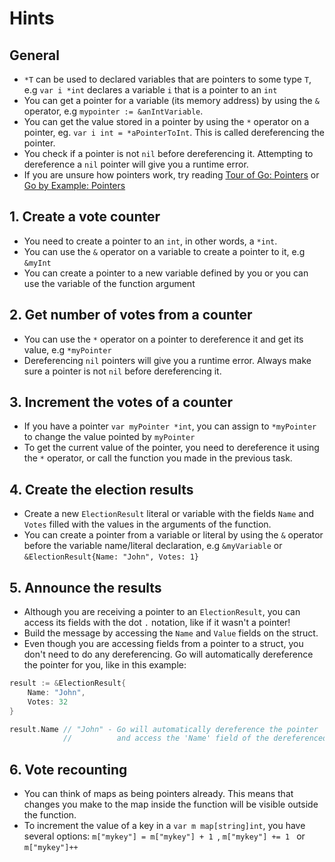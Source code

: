 # Hints

## General

- `*T` can be used to declared variables that are pointers to some type `T`, e.g `var i *int` declares a variable `i` that is a pointer to an `int`
- You can get a pointer for a variable (its memory address) by using the `&` operator, e.g `mypointer := &anIntVariable`.
- You can get the value stored in a pointer by using the `*` operator on a pointer, eg. `var i int = *aPointerToInt`. This is called dereferencing the pointer.
- You check if a pointer is not `nil` before dereferencing it. Attempting to dereference a `nil` pointer will give you a runtime error.
- If you are unsure how pointers work, try reading [Tour of Go: Pointers][go-tour-pointers] or [Go by Example: Pointers][go-by-example-pointers]

## 1. Create a vote counter

- You need to create a pointer to an `int`, in other words, a `*int`.
- You can use the `&` operator on a variable to create a pointer to it, e.g `&myInt`
- You can create a pointer to a new variable defined by you or you can use the variable of the function argument

## 2. Get number of votes from a counter

- You can use the `*` operator on a pointer to dereference it and get its value, e.g `*myPointer`
- Dereferencing `nil` pointers will give you a runtime error. Always make sure a pointer is not `nil` before dereferencing it.

## 3. Increment the votes of a counter

- If you have a pointer `var myPointer *int`, you can assign to `*myPointer` to change the value pointed by `myPointer`
- To get the current value of the pointer, you need to dereference it using the `*` operator, or call the function you made in the previous task.

## 4. Create the election results

- Create a new `ElectionResult` literal or variable with the fields `Name` and `Votes` filled with the values in the arguments of the function.
- You can create a pointer from a variable or literal by using the `&` operator before the variable name/literal declaration, e.g `&myVariable` or `&ElectionResult{Name: "John", Votes: 1}`

## 5. Announce the results

- Although you are receiving a pointer to an `ElectionResult`, you can access its fields with the dot `.` notation, like if it wasn't a pointer!
- Build the message by accessing the `Name` and `Value` fields on the struct.
- Even though you are accessing fields from a pointer to a struct, you don't need to do any dereferencing. Go will automatically dereference the pointer for you, like in this example:

```go
result := &ElectionResult{
    Name: "John",
    Votes: 32
}

result.Name // "John" - Go will automatically dereference the pointer
            //          and access the 'Name' field of the dereferenced struct 
```

## 6. Vote recounting

- You can think of maps as being pointers already. This means that changes you make to the map inside the function will be visible outside the function.
- To increment the value of a key in a `var m map[string]int`, you have several options: `m["mykey"] = m["mykey"] + 1 `, `m["mykey"] += 1 ` or `m["mykey"]++ `

[go-tour-pointers]: https://tour.golang.org/moretypes/1
[go-by-example-pointers]: https://gobyexample.com/pointers
